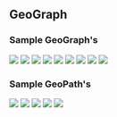 ## GeoGraph

### Sample GeoGraph's

<img src="./graph_plots/B1-1.png">

<img src="./graph_plots/B1-2.png">

<img src="./graph_plots/B1-3.png">

<img src="./graph_plots/B1-4.png">

<img src="./graph_plots/B1-5.png">

<img src="./graph_plots/B1-6.png">

<img src="./graph_plots/B1-7.png">

<img src="./graph_plots/B1-8.png">

<img src="./graph_plots/B1-9.png">



### Sample GeoPath's

<img src="./path_plots/test1.png">

<img src="./path_plots/test_path copy.png">

<img src="./path_plots/test_path copy 2.png">

<img src="./path_plots/test_path copy 3.png">

<img src="./path_plots/test_path copy 4.png">
